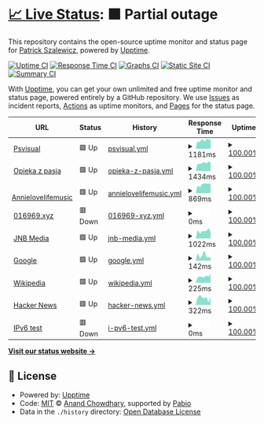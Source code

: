 # [📈 Live Status](https://fachinformatiker.github.io/upptime): <!--live status--> **🟧 Partial outage**

This repository contains the open-source uptime monitor and status page for [Patrick Szalewicz](https://psvisual.de), powered by [Upptime](https://github.com/upptime/upptime).

[![Uptime CI](https://github.com/fachinformatiker/upptime/workflows/Uptime%20CI/badge.svg)](https://github.com/fachinformatiker/upptime/actions?query=workflow%3A%22Uptime+CI%22)
[![Response Time CI](https://github.com/fachinformatiker/upptime/workflows/Response%20Time%20CI/badge.svg)](https://github.com/fachinformatiker/upptime/actions?query=workflow%3A%22Response+Time+CI%22)
[![Graphs CI](https://github.com/fachinformatiker/upptime/workflows/Graphs%20CI/badge.svg)](https://github.com/fachinformatiker/upptime/actions?query=workflow%3A%22Graphs+CI%22)
[![Static Site CI](https://github.com/fachinformatiker/upptime/workflows/Static%20Site%20CI/badge.svg)](https://github.com/fachinformatiker/upptime/actions?query=workflow%3A%22Static+Site+CI%22)
[![Summary CI](https://github.com/fachinformatiker/upptime/workflows/Summary%20CI/badge.svg)](https://github.com/fachinformatiker/upptime/actions?query=workflow%3A%22Summary+CI%22)

With [Upptime](https://upptime.js.org), you can get your own unlimited and free uptime monitor and status page, powered entirely by a GitHub repository. We use [Issues](https://github.com/fachinformatiker/upptime/issues) as incident reports, [Actions](https://github.com/fachinformatiker/upptime/actions) as uptime monitors, and [Pages](https://fachinformatiker.github.io/upptime) for the status page.

<!--start: status pages-->
<!-- This summary is generated by Upptime (https://github.com/upptime/upptime) -->
<!-- Do not edit this manually, your changes will be overwritten -->
<!-- prettier-ignore -->
| URL | Status | History | Response Time | Uptime |
| --- | ------ | ------- | ------------- | ------ |
| <img alt="" src="https://icons.duckduckgo.com/ip3/psvisual.de.ico" height="13"> [Psvisual](https://psvisual.de) | 🟩 Up | [psvisual.yml](https://github.com/fachinformatiker/upptime/commits/HEAD/history/psvisual.yml) | <details><summary><img alt="Response time graph" src="./graphs/psvisual/response-time-week.png" height="20"> 1181ms</summary><br><a href="https://fachinformatiker.github.io/upptime/history/psvisual"><img alt="Response time 1228" src="https://img.shields.io/endpoint?url=https%3A%2F%2Fraw.githubusercontent.com%2Ffachinformatiker%2Fupptime%2FHEAD%2Fapi%2Fpsvisual%2Fresponse-time.json"></a><br><a href="https://fachinformatiker.github.io/upptime/history/psvisual"><img alt="24-hour response time 1272" src="https://img.shields.io/endpoint?url=https%3A%2F%2Fraw.githubusercontent.com%2Ffachinformatiker%2Fupptime%2FHEAD%2Fapi%2Fpsvisual%2Fresponse-time-day.json"></a><br><a href="https://fachinformatiker.github.io/upptime/history/psvisual"><img alt="7-day response time 1181" src="https://img.shields.io/endpoint?url=https%3A%2F%2Fraw.githubusercontent.com%2Ffachinformatiker%2Fupptime%2FHEAD%2Fapi%2Fpsvisual%2Fresponse-time-week.json"></a><br><a href="https://fachinformatiker.github.io/upptime/history/psvisual"><img alt="30-day response time 1221" src="https://img.shields.io/endpoint?url=https%3A%2F%2Fraw.githubusercontent.com%2Ffachinformatiker%2Fupptime%2FHEAD%2Fapi%2Fpsvisual%2Fresponse-time-month.json"></a><br><a href="https://fachinformatiker.github.io/upptime/history/psvisual"><img alt="1-year response time 1228" src="https://img.shields.io/endpoint?url=https%3A%2F%2Fraw.githubusercontent.com%2Ffachinformatiker%2Fupptime%2FHEAD%2Fapi%2Fpsvisual%2Fresponse-time-year.json"></a></details> | <details><summary><a href="https://fachinformatiker.github.io/upptime/history/psvisual">100.00%</a></summary><a href="https://fachinformatiker.github.io/upptime/history/psvisual"><img alt="All-time uptime 99.94%" src="https://img.shields.io/endpoint?url=https%3A%2F%2Fraw.githubusercontent.com%2Ffachinformatiker%2Fupptime%2FHEAD%2Fapi%2Fpsvisual%2Fuptime.json"></a><br><a href="https://fachinformatiker.github.io/upptime/history/psvisual"><img alt="24-hour uptime 100.00%" src="https://img.shields.io/endpoint?url=https%3A%2F%2Fraw.githubusercontent.com%2Ffachinformatiker%2Fupptime%2FHEAD%2Fapi%2Fpsvisual%2Fuptime-day.json"></a><br><a href="https://fachinformatiker.github.io/upptime/history/psvisual"><img alt="7-day uptime 100.00%" src="https://img.shields.io/endpoint?url=https%3A%2F%2Fraw.githubusercontent.com%2Ffachinformatiker%2Fupptime%2FHEAD%2Fapi%2Fpsvisual%2Fuptime-week.json"></a><br><a href="https://fachinformatiker.github.io/upptime/history/psvisual"><img alt="30-day uptime 99.95%" src="https://img.shields.io/endpoint?url=https%3A%2F%2Fraw.githubusercontent.com%2Ffachinformatiker%2Fupptime%2FHEAD%2Fapi%2Fpsvisual%2Fuptime-month.json"></a><br><a href="https://fachinformatiker.github.io/upptime/history/psvisual"><img alt="1-year uptime 99.94%" src="https://img.shields.io/endpoint?url=https%3A%2F%2Fraw.githubusercontent.com%2Ffachinformatiker%2Fupptime%2FHEAD%2Fapi%2Fpsvisual%2Fuptime-year.json"></a></details>
| <img alt="" src="https://icons.duckduckgo.com/ip3/opiekazpasja.pl.ico" height="13"> [Opieka z pasja](https://opiekazpasja.pl) | 🟩 Up | [opieka-z-pasja.yml](https://github.com/fachinformatiker/upptime/commits/HEAD/history/opieka-z-pasja.yml) | <details><summary><img alt="Response time graph" src="./graphs/opieka-z-pasja/response-time-week.png" height="20"> 1434ms</summary><br><a href="https://fachinformatiker.github.io/upptime/history/opieka-z-pasja"><img alt="Response time 1654" src="https://img.shields.io/endpoint?url=https%3A%2F%2Fraw.githubusercontent.com%2Ffachinformatiker%2Fupptime%2FHEAD%2Fapi%2Fopieka-z-pasja%2Fresponse-time.json"></a><br><a href="https://fachinformatiker.github.io/upptime/history/opieka-z-pasja"><img alt="24-hour response time 1486" src="https://img.shields.io/endpoint?url=https%3A%2F%2Fraw.githubusercontent.com%2Ffachinformatiker%2Fupptime%2FHEAD%2Fapi%2Fopieka-z-pasja%2Fresponse-time-day.json"></a><br><a href="https://fachinformatiker.github.io/upptime/history/opieka-z-pasja"><img alt="7-day response time 1434" src="https://img.shields.io/endpoint?url=https%3A%2F%2Fraw.githubusercontent.com%2Ffachinformatiker%2Fupptime%2FHEAD%2Fapi%2Fopieka-z-pasja%2Fresponse-time-week.json"></a><br><a href="https://fachinformatiker.github.io/upptime/history/opieka-z-pasja"><img alt="30-day response time 1774" src="https://img.shields.io/endpoint?url=https%3A%2F%2Fraw.githubusercontent.com%2Ffachinformatiker%2Fupptime%2FHEAD%2Fapi%2Fopieka-z-pasja%2Fresponse-time-month.json"></a><br><a href="https://fachinformatiker.github.io/upptime/history/opieka-z-pasja"><img alt="1-year response time 1654" src="https://img.shields.io/endpoint?url=https%3A%2F%2Fraw.githubusercontent.com%2Ffachinformatiker%2Fupptime%2FHEAD%2Fapi%2Fopieka-z-pasja%2Fresponse-time-year.json"></a></details> | <details><summary><a href="https://fachinformatiker.github.io/upptime/history/opieka-z-pasja">100.00%</a></summary><a href="https://fachinformatiker.github.io/upptime/history/opieka-z-pasja"><img alt="All-time uptime 99.97%" src="https://img.shields.io/endpoint?url=https%3A%2F%2Fraw.githubusercontent.com%2Ffachinformatiker%2Fupptime%2FHEAD%2Fapi%2Fopieka-z-pasja%2Fuptime.json"></a><br><a href="https://fachinformatiker.github.io/upptime/history/opieka-z-pasja"><img alt="24-hour uptime 100.00%" src="https://img.shields.io/endpoint?url=https%3A%2F%2Fraw.githubusercontent.com%2Ffachinformatiker%2Fupptime%2FHEAD%2Fapi%2Fopieka-z-pasja%2Fuptime-day.json"></a><br><a href="https://fachinformatiker.github.io/upptime/history/opieka-z-pasja"><img alt="7-day uptime 100.00%" src="https://img.shields.io/endpoint?url=https%3A%2F%2Fraw.githubusercontent.com%2Ffachinformatiker%2Fupptime%2FHEAD%2Fapi%2Fopieka-z-pasja%2Fuptime-week.json"></a><br><a href="https://fachinformatiker.github.io/upptime/history/opieka-z-pasja"><img alt="30-day uptime 100.00%" src="https://img.shields.io/endpoint?url=https%3A%2F%2Fraw.githubusercontent.com%2Ffachinformatiker%2Fupptime%2FHEAD%2Fapi%2Fopieka-z-pasja%2Fuptime-month.json"></a><br><a href="https://fachinformatiker.github.io/upptime/history/opieka-z-pasja"><img alt="1-year uptime 99.97%" src="https://img.shields.io/endpoint?url=https%3A%2F%2Fraw.githubusercontent.com%2Ffachinformatiker%2Fupptime%2FHEAD%2Fapi%2Fopieka-z-pasja%2Fuptime-year.json"></a></details>
| <img alt="" src="https://icons.duckduckgo.com/ip3/annielovelifemusic.de.ico" height="13"> [Annielovelifemusic](https://annielovelifemusic.de) | 🟩 Up | [annielovelifemusic.yml](https://github.com/fachinformatiker/upptime/commits/HEAD/history/annielovelifemusic.yml) | <details><summary><img alt="Response time graph" src="./graphs/annielovelifemusic/response-time-week.png" height="20"> 869ms</summary><br><a href="https://fachinformatiker.github.io/upptime/history/annielovelifemusic"><img alt="Response time 1013" src="https://img.shields.io/endpoint?url=https%3A%2F%2Fraw.githubusercontent.com%2Ffachinformatiker%2Fupptime%2FHEAD%2Fapi%2Fannielovelifemusic%2Fresponse-time.json"></a><br><a href="https://fachinformatiker.github.io/upptime/history/annielovelifemusic"><img alt="24-hour response time 968" src="https://img.shields.io/endpoint?url=https%3A%2F%2Fraw.githubusercontent.com%2Ffachinformatiker%2Fupptime%2FHEAD%2Fapi%2Fannielovelifemusic%2Fresponse-time-day.json"></a><br><a href="https://fachinformatiker.github.io/upptime/history/annielovelifemusic"><img alt="7-day response time 869" src="https://img.shields.io/endpoint?url=https%3A%2F%2Fraw.githubusercontent.com%2Ffachinformatiker%2Fupptime%2FHEAD%2Fapi%2Fannielovelifemusic%2Fresponse-time-week.json"></a><br><a href="https://fachinformatiker.github.io/upptime/history/annielovelifemusic"><img alt="30-day response time 974" src="https://img.shields.io/endpoint?url=https%3A%2F%2Fraw.githubusercontent.com%2Ffachinformatiker%2Fupptime%2FHEAD%2Fapi%2Fannielovelifemusic%2Fresponse-time-month.json"></a><br><a href="https://fachinformatiker.github.io/upptime/history/annielovelifemusic"><img alt="1-year response time 1013" src="https://img.shields.io/endpoint?url=https%3A%2F%2Fraw.githubusercontent.com%2Ffachinformatiker%2Fupptime%2FHEAD%2Fapi%2Fannielovelifemusic%2Fresponse-time-year.json"></a></details> | <details><summary><a href="https://fachinformatiker.github.io/upptime/history/annielovelifemusic">100.00%</a></summary><a href="https://fachinformatiker.github.io/upptime/history/annielovelifemusic"><img alt="All-time uptime 99.94%" src="https://img.shields.io/endpoint?url=https%3A%2F%2Fraw.githubusercontent.com%2Ffachinformatiker%2Fupptime%2FHEAD%2Fapi%2Fannielovelifemusic%2Fuptime.json"></a><br><a href="https://fachinformatiker.github.io/upptime/history/annielovelifemusic"><img alt="24-hour uptime 100.00%" src="https://img.shields.io/endpoint?url=https%3A%2F%2Fraw.githubusercontent.com%2Ffachinformatiker%2Fupptime%2FHEAD%2Fapi%2Fannielovelifemusic%2Fuptime-day.json"></a><br><a href="https://fachinformatiker.github.io/upptime/history/annielovelifemusic"><img alt="7-day uptime 100.00%" src="https://img.shields.io/endpoint?url=https%3A%2F%2Fraw.githubusercontent.com%2Ffachinformatiker%2Fupptime%2FHEAD%2Fapi%2Fannielovelifemusic%2Fuptime-week.json"></a><br><a href="https://fachinformatiker.github.io/upptime/history/annielovelifemusic"><img alt="30-day uptime 99.95%" src="https://img.shields.io/endpoint?url=https%3A%2F%2Fraw.githubusercontent.com%2Ffachinformatiker%2Fupptime%2FHEAD%2Fapi%2Fannielovelifemusic%2Fuptime-month.json"></a><br><a href="https://fachinformatiker.github.io/upptime/history/annielovelifemusic"><img alt="1-year uptime 99.94%" src="https://img.shields.io/endpoint?url=https%3A%2F%2Fraw.githubusercontent.com%2Ffachinformatiker%2Fupptime%2FHEAD%2Fapi%2Fannielovelifemusic%2Fuptime-year.json"></a></details>
| <img alt="" src="https://icons.duckduckgo.com/ip3/016969.xyz.ico" height="13"> [016969.xyz](https://016969.xyz) | 🟥 Down | [016969-xyz.yml](https://github.com/fachinformatiker/upptime/commits/HEAD/history/016969-xyz.yml) | <details><summary><img alt="Response time graph" src="./graphs/016969-xyz/response-time-week.png" height="20"> 0ms</summary><br><a href="https://fachinformatiker.github.io/upptime/history/016969-xyz"><img alt="Response time 0" src="https://img.shields.io/endpoint?url=https%3A%2F%2Fraw.githubusercontent.com%2Ffachinformatiker%2Fupptime%2FHEAD%2Fapi%2F016969-xyz%2Fresponse-time.json"></a><br><a href="https://fachinformatiker.github.io/upptime/history/016969-xyz"><img alt="24-hour response time 0" src="https://img.shields.io/endpoint?url=https%3A%2F%2Fraw.githubusercontent.com%2Ffachinformatiker%2Fupptime%2FHEAD%2Fapi%2F016969-xyz%2Fresponse-time-day.json"></a><br><a href="https://fachinformatiker.github.io/upptime/history/016969-xyz"><img alt="7-day response time 0" src="https://img.shields.io/endpoint?url=https%3A%2F%2Fraw.githubusercontent.com%2Ffachinformatiker%2Fupptime%2FHEAD%2Fapi%2F016969-xyz%2Fresponse-time-week.json"></a><br><a href="https://fachinformatiker.github.io/upptime/history/016969-xyz"><img alt="30-day response time 0" src="https://img.shields.io/endpoint?url=https%3A%2F%2Fraw.githubusercontent.com%2Ffachinformatiker%2Fupptime%2FHEAD%2Fapi%2F016969-xyz%2Fresponse-time-month.json"></a><br><a href="https://fachinformatiker.github.io/upptime/history/016969-xyz"><img alt="1-year response time 0" src="https://img.shields.io/endpoint?url=https%3A%2F%2Fraw.githubusercontent.com%2Ffachinformatiker%2Fupptime%2FHEAD%2Fapi%2F016969-xyz%2Fresponse-time-year.json"></a></details> | <details><summary><a href="https://fachinformatiker.github.io/upptime/history/016969-xyz">100.00%</a></summary><a href="https://fachinformatiker.github.io/upptime/history/016969-xyz"><img alt="All-time uptime 100.00%" src="https://img.shields.io/endpoint?url=https%3A%2F%2Fraw.githubusercontent.com%2Ffachinformatiker%2Fupptime%2FHEAD%2Fapi%2F016969-xyz%2Fuptime.json"></a><br><a href="https://fachinformatiker.github.io/upptime/history/016969-xyz"><img alt="24-hour uptime 100.00%" src="https://img.shields.io/endpoint?url=https%3A%2F%2Fraw.githubusercontent.com%2Ffachinformatiker%2Fupptime%2FHEAD%2Fapi%2F016969-xyz%2Fuptime-day.json"></a><br><a href="https://fachinformatiker.github.io/upptime/history/016969-xyz"><img alt="7-day uptime 100.00%" src="https://img.shields.io/endpoint?url=https%3A%2F%2Fraw.githubusercontent.com%2Ffachinformatiker%2Fupptime%2FHEAD%2Fapi%2F016969-xyz%2Fuptime-week.json"></a><br><a href="https://fachinformatiker.github.io/upptime/history/016969-xyz"><img alt="30-day uptime 100.00%" src="https://img.shields.io/endpoint?url=https%3A%2F%2Fraw.githubusercontent.com%2Ffachinformatiker%2Fupptime%2FHEAD%2Fapi%2F016969-xyz%2Fuptime-month.json"></a><br><a href="https://fachinformatiker.github.io/upptime/history/016969-xyz"><img alt="1-year uptime 100.00%" src="https://img.shields.io/endpoint?url=https%3A%2F%2Fraw.githubusercontent.com%2Ffachinformatiker%2Fupptime%2FHEAD%2Fapi%2F016969-xyz%2Fuptime-year.json"></a></details>
| <img alt="" src="https://icons.duckduckgo.com/ip3/jnbmedia.de.ico" height="13"> [JNB Media](https://jnbmedia.de) | 🟩 Up | [jnb-media.yml](https://github.com/fachinformatiker/upptime/commits/HEAD/history/jnb-media.yml) | <details><summary><img alt="Response time graph" src="./graphs/jnb-media/response-time-week.png" height="20"> 1022ms</summary><br><a href="https://fachinformatiker.github.io/upptime/history/jnb-media"><img alt="Response time 928" src="https://img.shields.io/endpoint?url=https%3A%2F%2Fraw.githubusercontent.com%2Ffachinformatiker%2Fupptime%2FHEAD%2Fapi%2Fjnb-media%2Fresponse-time.json"></a><br><a href="https://fachinformatiker.github.io/upptime/history/jnb-media"><img alt="24-hour response time 886" src="https://img.shields.io/endpoint?url=https%3A%2F%2Fraw.githubusercontent.com%2Ffachinformatiker%2Fupptime%2FHEAD%2Fapi%2Fjnb-media%2Fresponse-time-day.json"></a><br><a href="https://fachinformatiker.github.io/upptime/history/jnb-media"><img alt="7-day response time 1022" src="https://img.shields.io/endpoint?url=https%3A%2F%2Fraw.githubusercontent.com%2Ffachinformatiker%2Fupptime%2FHEAD%2Fapi%2Fjnb-media%2Fresponse-time-week.json"></a><br><a href="https://fachinformatiker.github.io/upptime/history/jnb-media"><img alt="30-day response time 1025" src="https://img.shields.io/endpoint?url=https%3A%2F%2Fraw.githubusercontent.com%2Ffachinformatiker%2Fupptime%2FHEAD%2Fapi%2Fjnb-media%2Fresponse-time-month.json"></a><br><a href="https://fachinformatiker.github.io/upptime/history/jnb-media"><img alt="1-year response time 928" src="https://img.shields.io/endpoint?url=https%3A%2F%2Fraw.githubusercontent.com%2Ffachinformatiker%2Fupptime%2FHEAD%2Fapi%2Fjnb-media%2Fresponse-time-year.json"></a></details> | <details><summary><a href="https://fachinformatiker.github.io/upptime/history/jnb-media">100.00%</a></summary><a href="https://fachinformatiker.github.io/upptime/history/jnb-media"><img alt="All-time uptime 100.00%" src="https://img.shields.io/endpoint?url=https%3A%2F%2Fraw.githubusercontent.com%2Ffachinformatiker%2Fupptime%2FHEAD%2Fapi%2Fjnb-media%2Fuptime.json"></a><br><a href="https://fachinformatiker.github.io/upptime/history/jnb-media"><img alt="24-hour uptime 100.00%" src="https://img.shields.io/endpoint?url=https%3A%2F%2Fraw.githubusercontent.com%2Ffachinformatiker%2Fupptime%2FHEAD%2Fapi%2Fjnb-media%2Fuptime-day.json"></a><br><a href="https://fachinformatiker.github.io/upptime/history/jnb-media"><img alt="7-day uptime 100.00%" src="https://img.shields.io/endpoint?url=https%3A%2F%2Fraw.githubusercontent.com%2Ffachinformatiker%2Fupptime%2FHEAD%2Fapi%2Fjnb-media%2Fuptime-week.json"></a><br><a href="https://fachinformatiker.github.io/upptime/history/jnb-media"><img alt="30-day uptime 100.00%" src="https://img.shields.io/endpoint?url=https%3A%2F%2Fraw.githubusercontent.com%2Ffachinformatiker%2Fupptime%2FHEAD%2Fapi%2Fjnb-media%2Fuptime-month.json"></a><br><a href="https://fachinformatiker.github.io/upptime/history/jnb-media"><img alt="1-year uptime 100.00%" src="https://img.shields.io/endpoint?url=https%3A%2F%2Fraw.githubusercontent.com%2Ffachinformatiker%2Fupptime%2FHEAD%2Fapi%2Fjnb-media%2Fuptime-year.json"></a></details>
| <img alt="" src="https://icons.duckduckgo.com/ip3/www.google.com.ico" height="13"> [Google](https://www.google.com) | 🟩 Up | [google.yml](https://github.com/fachinformatiker/upptime/commits/HEAD/history/google.yml) | <details><summary><img alt="Response time graph" src="./graphs/google/response-time-week.png" height="20"> 142ms</summary><br><a href="https://fachinformatiker.github.io/upptime/history/google"><img alt="Response time 111" src="https://img.shields.io/endpoint?url=https%3A%2F%2Fraw.githubusercontent.com%2Ffachinformatiker%2Fupptime%2FHEAD%2Fapi%2Fgoogle%2Fresponse-time.json"></a><br><a href="https://fachinformatiker.github.io/upptime/history/google"><img alt="24-hour response time 87" src="https://img.shields.io/endpoint?url=https%3A%2F%2Fraw.githubusercontent.com%2Ffachinformatiker%2Fupptime%2FHEAD%2Fapi%2Fgoogle%2Fresponse-time-day.json"></a><br><a href="https://fachinformatiker.github.io/upptime/history/google"><img alt="7-day response time 142" src="https://img.shields.io/endpoint?url=https%3A%2F%2Fraw.githubusercontent.com%2Ffachinformatiker%2Fupptime%2FHEAD%2Fapi%2Fgoogle%2Fresponse-time-week.json"></a><br><a href="https://fachinformatiker.github.io/upptime/history/google"><img alt="30-day response time 113" src="https://img.shields.io/endpoint?url=https%3A%2F%2Fraw.githubusercontent.com%2Ffachinformatiker%2Fupptime%2FHEAD%2Fapi%2Fgoogle%2Fresponse-time-month.json"></a><br><a href="https://fachinformatiker.github.io/upptime/history/google"><img alt="1-year response time 111" src="https://img.shields.io/endpoint?url=https%3A%2F%2Fraw.githubusercontent.com%2Ffachinformatiker%2Fupptime%2FHEAD%2Fapi%2Fgoogle%2Fresponse-time-year.json"></a></details> | <details><summary><a href="https://fachinformatiker.github.io/upptime/history/google">100.00%</a></summary><a href="https://fachinformatiker.github.io/upptime/history/google"><img alt="All-time uptime 100.00%" src="https://img.shields.io/endpoint?url=https%3A%2F%2Fraw.githubusercontent.com%2Ffachinformatiker%2Fupptime%2FHEAD%2Fapi%2Fgoogle%2Fuptime.json"></a><br><a href="https://fachinformatiker.github.io/upptime/history/google"><img alt="24-hour uptime 100.00%" src="https://img.shields.io/endpoint?url=https%3A%2F%2Fraw.githubusercontent.com%2Ffachinformatiker%2Fupptime%2FHEAD%2Fapi%2Fgoogle%2Fuptime-day.json"></a><br><a href="https://fachinformatiker.github.io/upptime/history/google"><img alt="7-day uptime 100.00%" src="https://img.shields.io/endpoint?url=https%3A%2F%2Fraw.githubusercontent.com%2Ffachinformatiker%2Fupptime%2FHEAD%2Fapi%2Fgoogle%2Fuptime-week.json"></a><br><a href="https://fachinformatiker.github.io/upptime/history/google"><img alt="30-day uptime 100.00%" src="https://img.shields.io/endpoint?url=https%3A%2F%2Fraw.githubusercontent.com%2Ffachinformatiker%2Fupptime%2FHEAD%2Fapi%2Fgoogle%2Fuptime-month.json"></a><br><a href="https://fachinformatiker.github.io/upptime/history/google"><img alt="1-year uptime 100.00%" src="https://img.shields.io/endpoint?url=https%3A%2F%2Fraw.githubusercontent.com%2Ffachinformatiker%2Fupptime%2FHEAD%2Fapi%2Fgoogle%2Fuptime-year.json"></a></details>
| <img alt="" src="https://icons.duckduckgo.com/ip3/en.wikipedia.org.ico" height="13"> [Wikipedia](https://en.wikipedia.org) | 🟩 Up | [wikipedia.yml](https://github.com/fachinformatiker/upptime/commits/HEAD/history/wikipedia.yml) | <details><summary><img alt="Response time graph" src="./graphs/wikipedia/response-time-week.png" height="20"> 225ms</summary><br><a href="https://fachinformatiker.github.io/upptime/history/wikipedia"><img alt="Response time 241" src="https://img.shields.io/endpoint?url=https%3A%2F%2Fraw.githubusercontent.com%2Ffachinformatiker%2Fupptime%2FHEAD%2Fapi%2Fwikipedia%2Fresponse-time.json"></a><br><a href="https://fachinformatiker.github.io/upptime/history/wikipedia"><img alt="24-hour response time 315" src="https://img.shields.io/endpoint?url=https%3A%2F%2Fraw.githubusercontent.com%2Ffachinformatiker%2Fupptime%2FHEAD%2Fapi%2Fwikipedia%2Fresponse-time-day.json"></a><br><a href="https://fachinformatiker.github.io/upptime/history/wikipedia"><img alt="7-day response time 225" src="https://img.shields.io/endpoint?url=https%3A%2F%2Fraw.githubusercontent.com%2Ffachinformatiker%2Fupptime%2FHEAD%2Fapi%2Fwikipedia%2Fresponse-time-week.json"></a><br><a href="https://fachinformatiker.github.io/upptime/history/wikipedia"><img alt="30-day response time 222" src="https://img.shields.io/endpoint?url=https%3A%2F%2Fraw.githubusercontent.com%2Ffachinformatiker%2Fupptime%2FHEAD%2Fapi%2Fwikipedia%2Fresponse-time-month.json"></a><br><a href="https://fachinformatiker.github.io/upptime/history/wikipedia"><img alt="1-year response time 241" src="https://img.shields.io/endpoint?url=https%3A%2F%2Fraw.githubusercontent.com%2Ffachinformatiker%2Fupptime%2FHEAD%2Fapi%2Fwikipedia%2Fresponse-time-year.json"></a></details> | <details><summary><a href="https://fachinformatiker.github.io/upptime/history/wikipedia">100.00%</a></summary><a href="https://fachinformatiker.github.io/upptime/history/wikipedia"><img alt="All-time uptime 100.00%" src="https://img.shields.io/endpoint?url=https%3A%2F%2Fraw.githubusercontent.com%2Ffachinformatiker%2Fupptime%2FHEAD%2Fapi%2Fwikipedia%2Fuptime.json"></a><br><a href="https://fachinformatiker.github.io/upptime/history/wikipedia"><img alt="24-hour uptime 100.00%" src="https://img.shields.io/endpoint?url=https%3A%2F%2Fraw.githubusercontent.com%2Ffachinformatiker%2Fupptime%2FHEAD%2Fapi%2Fwikipedia%2Fuptime-day.json"></a><br><a href="https://fachinformatiker.github.io/upptime/history/wikipedia"><img alt="7-day uptime 100.00%" src="https://img.shields.io/endpoint?url=https%3A%2F%2Fraw.githubusercontent.com%2Ffachinformatiker%2Fupptime%2FHEAD%2Fapi%2Fwikipedia%2Fuptime-week.json"></a><br><a href="https://fachinformatiker.github.io/upptime/history/wikipedia"><img alt="30-day uptime 100.00%" src="https://img.shields.io/endpoint?url=https%3A%2F%2Fraw.githubusercontent.com%2Ffachinformatiker%2Fupptime%2FHEAD%2Fapi%2Fwikipedia%2Fuptime-month.json"></a><br><a href="https://fachinformatiker.github.io/upptime/history/wikipedia"><img alt="1-year uptime 100.00%" src="https://img.shields.io/endpoint?url=https%3A%2F%2Fraw.githubusercontent.com%2Ffachinformatiker%2Fupptime%2FHEAD%2Fapi%2Fwikipedia%2Fuptime-year.json"></a></details>
| <img alt="" src="https://icons.duckduckgo.com/ip3/news.ycombinator.com.ico" height="13"> [Hacker News](https://news.ycombinator.com) | 🟩 Up | [hacker-news.yml](https://github.com/fachinformatiker/upptime/commits/HEAD/history/hacker-news.yml) | <details><summary><img alt="Response time graph" src="./graphs/hacker-news/response-time-week.png" height="20"> 322ms</summary><br><a href="https://fachinformatiker.github.io/upptime/history/hacker-news"><img alt="Response time 330" src="https://img.shields.io/endpoint?url=https%3A%2F%2Fraw.githubusercontent.com%2Ffachinformatiker%2Fupptime%2FHEAD%2Fapi%2Fhacker-news%2Fresponse-time.json"></a><br><a href="https://fachinformatiker.github.io/upptime/history/hacker-news"><img alt="24-hour response time 371" src="https://img.shields.io/endpoint?url=https%3A%2F%2Fraw.githubusercontent.com%2Ffachinformatiker%2Fupptime%2FHEAD%2Fapi%2Fhacker-news%2Fresponse-time-day.json"></a><br><a href="https://fachinformatiker.github.io/upptime/history/hacker-news"><img alt="7-day response time 322" src="https://img.shields.io/endpoint?url=https%3A%2F%2Fraw.githubusercontent.com%2Ffachinformatiker%2Fupptime%2FHEAD%2Fapi%2Fhacker-news%2Fresponse-time-week.json"></a><br><a href="https://fachinformatiker.github.io/upptime/history/hacker-news"><img alt="30-day response time 325" src="https://img.shields.io/endpoint?url=https%3A%2F%2Fraw.githubusercontent.com%2Ffachinformatiker%2Fupptime%2FHEAD%2Fapi%2Fhacker-news%2Fresponse-time-month.json"></a><br><a href="https://fachinformatiker.github.io/upptime/history/hacker-news"><img alt="1-year response time 330" src="https://img.shields.io/endpoint?url=https%3A%2F%2Fraw.githubusercontent.com%2Ffachinformatiker%2Fupptime%2FHEAD%2Fapi%2Fhacker-news%2Fresponse-time-year.json"></a></details> | <details><summary><a href="https://fachinformatiker.github.io/upptime/history/hacker-news">100.00%</a></summary><a href="https://fachinformatiker.github.io/upptime/history/hacker-news"><img alt="All-time uptime 100.00%" src="https://img.shields.io/endpoint?url=https%3A%2F%2Fraw.githubusercontent.com%2Ffachinformatiker%2Fupptime%2FHEAD%2Fapi%2Fhacker-news%2Fuptime.json"></a><br><a href="https://fachinformatiker.github.io/upptime/history/hacker-news"><img alt="24-hour uptime 100.00%" src="https://img.shields.io/endpoint?url=https%3A%2F%2Fraw.githubusercontent.com%2Ffachinformatiker%2Fupptime%2FHEAD%2Fapi%2Fhacker-news%2Fuptime-day.json"></a><br><a href="https://fachinformatiker.github.io/upptime/history/hacker-news"><img alt="7-day uptime 100.00%" src="https://img.shields.io/endpoint?url=https%3A%2F%2Fraw.githubusercontent.com%2Ffachinformatiker%2Fupptime%2FHEAD%2Fapi%2Fhacker-news%2Fuptime-week.json"></a><br><a href="https://fachinformatiker.github.io/upptime/history/hacker-news"><img alt="30-day uptime 100.00%" src="https://img.shields.io/endpoint?url=https%3A%2F%2Fraw.githubusercontent.com%2Ffachinformatiker%2Fupptime%2FHEAD%2Fapi%2Fhacker-news%2Fuptime-month.json"></a><br><a href="https://fachinformatiker.github.io/upptime/history/hacker-news"><img alt="1-year uptime 100.00%" src="https://img.shields.io/endpoint?url=https%3A%2F%2Fraw.githubusercontent.com%2Ffachinformatiker%2Fupptime%2FHEAD%2Fapi%2Fhacker-news%2Fuptime-year.json"></a></details>
| <img alt="" src="https://icons.duckduckgo.com/ip3/null.ico" height="13"> [IPv6 test](forwardemail.net) | 🟥 Down | [i-pv6-test.yml](https://github.com/fachinformatiker/upptime/commits/HEAD/history/i-pv6-test.yml) | <details><summary><img alt="Response time graph" src="./graphs/i-pv6-test/response-time-week.png" height="20"> 0ms</summary><br><a href="https://fachinformatiker.github.io/upptime/history/i-pv6-test"><img alt="Response time 0" src="https://img.shields.io/endpoint?url=https%3A%2F%2Fraw.githubusercontent.com%2Ffachinformatiker%2Fupptime%2FHEAD%2Fapi%2Fi-pv6-test%2Fresponse-time.json"></a><br><a href="https://fachinformatiker.github.io/upptime/history/i-pv6-test"><img alt="24-hour response time 0" src="https://img.shields.io/endpoint?url=https%3A%2F%2Fraw.githubusercontent.com%2Ffachinformatiker%2Fupptime%2FHEAD%2Fapi%2Fi-pv6-test%2Fresponse-time-day.json"></a><br><a href="https://fachinformatiker.github.io/upptime/history/i-pv6-test"><img alt="7-day response time 0" src="https://img.shields.io/endpoint?url=https%3A%2F%2Fraw.githubusercontent.com%2Ffachinformatiker%2Fupptime%2FHEAD%2Fapi%2Fi-pv6-test%2Fresponse-time-week.json"></a><br><a href="https://fachinformatiker.github.io/upptime/history/i-pv6-test"><img alt="30-day response time 0" src="https://img.shields.io/endpoint?url=https%3A%2F%2Fraw.githubusercontent.com%2Ffachinformatiker%2Fupptime%2FHEAD%2Fapi%2Fi-pv6-test%2Fresponse-time-month.json"></a><br><a href="https://fachinformatiker.github.io/upptime/history/i-pv6-test"><img alt="1-year response time 0" src="https://img.shields.io/endpoint?url=https%3A%2F%2Fraw.githubusercontent.com%2Ffachinformatiker%2Fupptime%2FHEAD%2Fapi%2Fi-pv6-test%2Fresponse-time-year.json"></a></details> | <details><summary><a href="https://fachinformatiker.github.io/upptime/history/i-pv6-test">100.00%</a></summary><a href="https://fachinformatiker.github.io/upptime/history/i-pv6-test"><img alt="All-time uptime 100.00%" src="https://img.shields.io/endpoint?url=https%3A%2F%2Fraw.githubusercontent.com%2Ffachinformatiker%2Fupptime%2FHEAD%2Fapi%2Fi-pv6-test%2Fuptime.json"></a><br><a href="https://fachinformatiker.github.io/upptime/history/i-pv6-test"><img alt="24-hour uptime 100.00%" src="https://img.shields.io/endpoint?url=https%3A%2F%2Fraw.githubusercontent.com%2Ffachinformatiker%2Fupptime%2FHEAD%2Fapi%2Fi-pv6-test%2Fuptime-day.json"></a><br><a href="https://fachinformatiker.github.io/upptime/history/i-pv6-test"><img alt="7-day uptime 100.00%" src="https://img.shields.io/endpoint?url=https%3A%2F%2Fraw.githubusercontent.com%2Ffachinformatiker%2Fupptime%2FHEAD%2Fapi%2Fi-pv6-test%2Fuptime-week.json"></a><br><a href="https://fachinformatiker.github.io/upptime/history/i-pv6-test"><img alt="30-day uptime 100.00%" src="https://img.shields.io/endpoint?url=https%3A%2F%2Fraw.githubusercontent.com%2Ffachinformatiker%2Fupptime%2FHEAD%2Fapi%2Fi-pv6-test%2Fuptime-month.json"></a><br><a href="https://fachinformatiker.github.io/upptime/history/i-pv6-test"><img alt="1-year uptime 100.00%" src="https://img.shields.io/endpoint?url=https%3A%2F%2Fraw.githubusercontent.com%2Ffachinformatiker%2Fupptime%2FHEAD%2Fapi%2Fi-pv6-test%2Fuptime-year.json"></a></details>

<!--end: status pages-->

[**Visit our status website →**](https://fachinformatiker.github.io/upptime)

## 📄 License

- Powered by: [Upptime](https://github.com/upptime/upptime)
- Code: [MIT](./LICENSE) © [Anand Chowdhary](https://anandchowdhary.com), supported by [Pabio](https://pabio.com)
- Data in the `./history` directory: [Open Database License](https://opendatacommons.org/licenses/odbl/1-0/)
